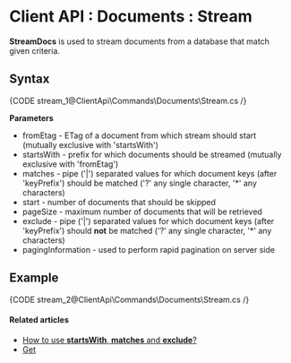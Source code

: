 # Client API : Documents : Stream

**StreamDocs** is used to stream documents from a database that match given criteria.

## Syntax

{CODE stream_1@ClientApi\Commands\Documents\Stream.cs /}

**Parameters**   

- fromEtag - ETag of a document from which stream should start (mutually exclusive with 'startsWith')   
- startsWith - prefix for which documents should be streamed (mutually exclusive with 'fromEtag')   
- matches - pipe ('|') separated values for which document keys (after 'keyPrefix') should be matched ('?' any single character, '*' any characters)    
- start - number of documents that should be skipped   
- pageSize - maximum number of documents that will be retrieved   
- exclude - pipe ('|') separated values for which document keys (after 'keyPrefix') should **not** be matched ('?' any single character, '*' any characters)       
- pagingInformation - used to perform rapid pagination on server side      

## Example

{CODE stream_2@ClientApi\Commands\Documents\Stream.cs /}

#### Related articles

- [How to use **startsWith**, **matches** and **exclude**?](../../../client-api/commands/documents/get#startswith)  
- [Get](../../../client-api/commands/documents/get)  